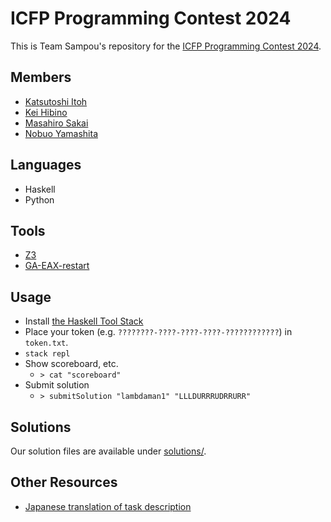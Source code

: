 # ICFP Programming Contest 2024

This is Team Sampou's repository for the [ICFP Programming Contest 2024](https://icfpcontest2024.github.io/).

## Members

* [Katsutoshi Itoh](https://github.com/cutsea110)
* [Kei Hibino](https://github.com/khibino)
* [Masahiro Sakai](https://github.com/msakai)
* [Nobuo Yamashita](https://github.com/nobsun)

## Languages

* Haskell
* Python

## Tools

* [Z3](https://github.com/Z3Prover/z3)
* [GA-EAX-restart](https://github.com/senshineL/GA-EAX-restart)

## Usage

* Install [the Haskell Tool Stack](https://docs.haskellstack.org/en/stable/)
* Place your token (e.g. `????????-????-????-????-????????????`) in `token.txt`.
* `stack repl`
* Show scoreboard, etc.
  * `> cat "scoreboard"`
* Submit solution
  * `> submitSolution "lambdaman1" "LLLDURRRUDRRURR"`

## Solutions

Our solution files are available under [solutions/](solutions/).

## Other Resources

* [Japanese translation of task description](docs/task_ja.md)
